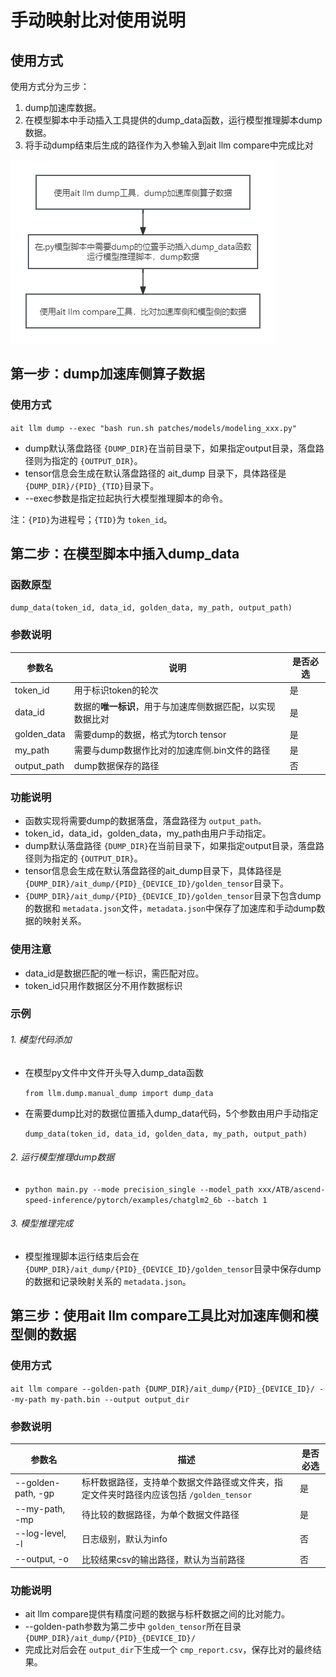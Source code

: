 # 手动映射比对使用说明

## 使用方式

使用方式分为三步：

1. dump加速库数据。
2. 在模型脚本中手动插入工具提供的dump_data函数，运行模型推理脚本dump数据。
3. 将手动dump结束后生成的路径作为入参输入到ait llm compare中完成比对

![1706596769523](image/手动映射比对能力说明/1706596769523.png)

## 第一步：dump加速库侧算子数据

### 使用方式

`ait llm dump --exec "bash run.sh patches/models/modeling_xxx.py"`

* dump默认落盘路径 `{DUMP_DIR}`在当前目录下，如果指定output目录，落盘路径则为指定的 `{OUTPUT_DIR}`。
* tensor信息会生成在默认落盘路径的 ait_dump 目录下，具体路径是 `{DUMP_DIR}/{PID}_{TID}`目录下。
* --exec参数是指定拉起执行大模型推理脚本的命令。

注：`{PID}`为进程号；`{TID}`为 `token_id`。

## 第二步：在模型脚本中插入dump_data

### 函数原型

`dump_data(token_id, data_id, golden_data, my_path, output_path)`

### 参数说明

| 参数名      | 说明                                                             | 是否必选 |
| ----------- | ---------------------------------------------------------------- | -------- |
| token_id    | 用于标识token的轮次                                              | 是       |
| data_id     | 数据的**唯一标识**，用于与加速库侧数据匹配，以实现数据比对 | 是       |
| golden_data | 需要dump的数据，格式为torch tensor                               | 是       |
| my_path     | 需要与dump数据作比对的加速库侧.bin文件的路径                     | 是       |
| output_path | dump数据保存的路径                                               | 否       |

### 功能说明

* 函数实现将需要dump的数据落盘，落盘路径为 `output_path。`
* token_id，data_id，golden_data，my_path由用户手动指定。
* dump默认落盘路径 `{DUMP_DIR}`在当前目录下，如果指定output目录，落盘路径则为指定的 `{OUTPUT_DIR}`。
* tensor信息会生成在默认落盘路径的ait_dump目录下，具体路径是 `{DUMP_DIR}/ait_dump/{PID}_{DEVICE_ID}/golden_tensor`目录下。
* `{DUMP_DIR}/ait_dump/{PID}_{DEVICE_ID}/golden_tensor`目录下包含dump的数据和 `metadata.json`文件，`metadata.json`中保存了加速库和手动dump数据的映射关系。

### 使用注意

* data_id是数据匹配的唯一标识，需匹配对应。
* token_id只用作数据区分不用作数据标识

### 示例

###### 1. 模型代码添加

* 在模型py文件中文件开头导入dump_data函数

  `from llm.dump.manual_dump import dump_data`
* 在需要dump比对的数据位置插入dump_data代码，5个参数由用户手动指定

  `dump_data(token_id, data_id, golden_data, my_path, output_path)`

###### 2. 运行模型推理dump数据

* `python main.py --mode precision_single --model_path xxx/ATB/ascend-speed-inference/pytorch/examples/chatglm2_6b --batch 1`

###### 3. 模型推理完成

* 模型推理脚本运行结束后会在 `{DUMP_DIR}/ait_dump/{PID}_{DEVICE_ID}/golden_tensor`目录中保存dump的数据和记录映射关系的 `metadata.json`。

## 第三步：使用ait llm compare工具比对加速库侧和模型侧的数据

### 使用方式

`ait llm compare --golden-path {DUMP_DIR}/ait_dump/{PID}_{DEVICE_ID}/ --my-path my-path.bin --output output_dir`

### 参数说明

| 参数名             | 描述                                                                                      | 是否必选 |
| ------------------ | ----------------------------------------------------------------------------------------- | -------- |
| --golden-path, -gp | 标杆数据路径，支持单个数据文件路径或文件夹，指定文件夹时路径内应该包括 `/golden_tensor` | 是       |
| --my-path, -mp     | 待比较的数据路径，为单个数据文件路径                                                      | 是       |
| --log-level, -l    | 日志级别，默认为info                                                                      | 否       |
| --output, -o       | 比较结果csv的输出路径，默认为当前路径                                                     | 否       |

### 功能说明

* ait llm compare提供有精度问题的数据与标杆数据之间的比对能力。
* --golden-path参数为第二步中 `golden_tensor`所在目录 `{DUMP_DIR}/ait_dump/{PID}_{DEVICE_ID}/`
* 完成比对后会在 `output_dir`下生成一个 `cmp_report.csv`，保存比对的最终结果。
